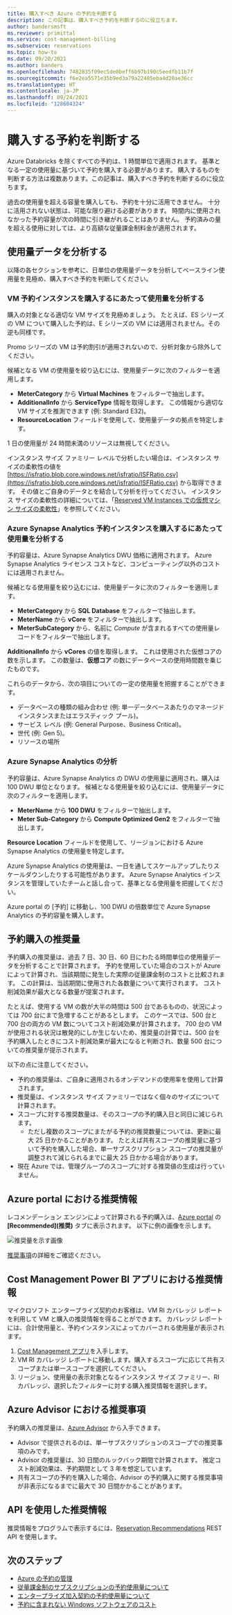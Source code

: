 ```yaml
---
title: 購入すべき Azure の予約を判断する
description: この記事は、購入すべき予約を判断するのに役立ちます。
author: bandersmsft
ms.reviewer: primittal
ms.service: cost-management-billing
ms.subservice: reservations
ms.topic: how-to
ms.date: 09/20/2021
ms.author: banders
ms.openlocfilehash: 7482835f09ec5de0beff6b97b190c5eedfb11b7f
ms.sourcegitcommit: f6e2ea5571e35b9ed3a79a22485eba4d20ae36cc
ms.translationtype: HT
ms.contentlocale: ja-JP
ms.lasthandoff: 09/24/2021
ms.locfileid: "128604324"
---
```

# <a name="determine-what-reservation-to-purchase"></a>購入する予約を判断する

Azure Databricks を除くすべての予約は、1 時間単位で適用されます。 基準となる一定の使用量に基づいて予約を購入する必要があります。 購入するものを判断する方法は複数あります。この記事は、購入すべき予約を判断するのに役立ちます。

過去の使用量を超える容量を購入しても、予約を十分に活用できません。 十分に活用されない状態は、可能な限り避ける必要があります。 時間内に使用されなかった予約容量が次の時間に引き継がれることはありません。 予約済みの量を超える使用に対しては、より高額な従量課金制料金が適用されます。

## <a name="analyze-usage-data"></a>使用量データを分析する

以降の各セクションを参考に、日単位の使用量データを分析してベースライン使用量を見極め、購入すべき予約を判断してください。

### <a name="analyze-usage-for-a-vm-reserved-instance-purchase"></a>VM 予約インスタンスを購入するにあたって使用量を分析する

購入の対象となる適切な VM サイズを見極めましょう。 たとえば、ES シリーズの VM について購入した予約は、E シリーズの VM には適用されません。その逆も同様です。

Promo シリーズの VM は予約割引が適用されないので、分析対象から除外してください。

候補となる VM の使用量を絞り込むには、使用量データに次のフィルターを適用します。

- **MeterCategory** から **Virtual Machines** をフィルターで抽出します。
- **AdditionalInfo** から **ServiceType** 情報を取得します。 この情報から適切な VM サイズを推測できます (例: Standard E32)。
- **ResourceLocation** フィールドを使用して、使用量データの拠点を特定します。

1 日の使用量が 24 時間未満のリソースは無視してください。

インスタンス サイズ ファミリー レベルで分析したい場合は、インスタンス サイズの柔軟性の値を [https://isfratio.blob.core.windows.net/isfratio/ISFRatio.csv](https://isfratio.blob.core.windows.net/isfratio/ISFRatio.csv) から取得できます。 その値とご自身のデータとを結合して分析を行ってください。 インスタンス サイズの柔軟性の詳細については、「[Reserved VM Instances での仮想マシン サイズの柔軟性](../../virtual-machines/reserved-vm-instance-size-flexibility.md)」を参照してください。

### <a name="analyze-usage-for-an-azure-synapse-analytics-reserved-instance-purchase"></a>Azure Synapse Analytics 予約インスタンスを購入するにあたって使用量を分析する

予約容量は、Azure Synapse Analytics DWU 価格に適用されます。 Azure Synapse Analytics ライセンス コストなど、コンピューティング以外のコストには適用されません。

候補となる使用量を絞り込むには、使用量データに次のフィルターを適用します。


- **MeterCategory** から **SQL Database** をフィルターで抽出します。
- **MeterName** から **vCore** をフィルターで抽出します。
- **MeterSubCategory** から、名前に _Compute_ が含まれるすべての使用量レコードをフィルターで抽出します。

**AdditionalInfo** から **vCores** の値を取得します。 これは使用された仮想コアの数を示します。 この数量は、**仮想コア** の数にデータベースの使用時間数を乗じたものです。

これらのデータから、次の項目についての一定の使用量を把握することができます。

- データベースの種類の組み合わせ (例: 単一データベースあたりのマネージド インスタンスまたはエラスティック プール)。
- サービス レベル (例: General Purpose、Business Critical)。
- 世代 (例: Gen 5)。
- リソースの場所

### <a name="analysis-for-azure-synapse-analytics"></a>Azure Synapse Analytics の分析

予約容量は、Azure Synapse Analytics の DWU の使用量に適用され、購入は 100 DWU 単位となります。 候補となる使用量を絞り込むには、使用量データに次のフィルターを適用します。

- **MeterName** から **100 DWU** をフィルターで抽出します。
- **Meter Sub-Category** から **Compute Optimized Gen2** をフィルターで抽出します。

**Resource Location** フィールドを使用して、リージョンにおける Azure Synapse Analytics の使用量を特定します。

Azure Synapse Analytics の使用量は、一日を通してスケールアップしたりスケールダウンしたりする可能性があります。 Azure Synapse Analytics インスタンスを管理していたチームと話し合って、基準となる使用量を把握してください。

Azure portal の [予約] に移動し、100 DWU の倍数単位で Azure Synapse Analytics の予約容量を購入します。

## <a name="reservation-purchase-recommendations"></a>予約購入の推奨量

予約購入の推奨量は、過去 7 日、30 日、60 日にわたる時間単位の使用量データを分析することで計算されます。 予約を使用していた場合のコストが Azure によって計算され、当該期間に発生した実際の従量課金制のコストと比較されます。 この計算は、当該期間に使用された各数量について実行されます。 コスト削減効果が最大となる数量が提案されます。

たとえば、使用する VM の数が大半の時間は 500 台であるものの、状況によっては 700 台にまで急増することがあるとします。 このケースでは、500 台と 700 台の両方の VM 数についてコスト削減効果が計算されます。 700 台の VM が使用される状況は散発的にしか生じないため、推奨量の計算では、500 台を予約購入したときにコスト削減効果が最大になると判断され、数量 500 台についての推奨量が提示されます。

以下の点に注意してください。

- 予約の推奨量は、ご自身に適用されるオンデマンドの使用率を使用して計算されます。
- 推奨量は、インスタンス サイズ ファミリーではなく個々のサイズについて計算されます。
- スコープに対する推奨数量は、そのスコープの予約購入日と同日に減じられます。
    - ただし複数のスコープにまたがる予約の推奨数量については、更新に最大 25 日かかることがあります。 たとえば共有スコープの推奨量に基づいて予約を購入した場合、単一サブスクリプション スコープの推奨量が調整されて減じられるまでに最大 25 日かかる場合があります。
- 現在 Azure では、管理グループのスコープに対する推奨値の生成は行っていません。

## <a name="recommendations-in-the-azure-portal"></a>Azure portal における推奨情報

レコメンデーション エンジンによって計算される予約購入は、[Azure portal](https://portal.azure.com/#blade/Microsoft_Azure_Reservations/CreateBlade/referrer/docs) の **[Recommended]\(推奨\)** タブに表示されます。 以下に例の画像を示します。

![推奨量を示す画像](./media/determine-reservation-purchase/select-product-ri.png)

[推奨事項](reserved-instance-purchase-recommendations.md#recommendations-in-the-azure-portal)の詳細をご確認ください。

## <a name="recommendations-in-the-cost-management-power-bi-app"></a>Cost Management Power BI アプリにおける推奨情報

マイクロソフト エンタープライズ契約のお客様は、VM RI カバレッジ レポートを利用して VM と購入の推奨情報を得ることができます。 カバレッジ レポートには、合計使用量と、予約インスタンスによってカバーされる使用量が表示されます。

1. [Cost Management アプリ](https://appsource.microsoft.com/product/power-bi/costmanagement.azurecostmanagementapp)を入手します。
2. VM RI カバレッジ レポートに移動します。購入するスコープに応じて共有スコープまたは単一スコープを選択してください。
3. リージョン、使用量の表示対象となるインスタンス サイズ ファミリー、RI カバレッジ、選択したフィルターに対する購入推奨情報を選択します。

## <a name="recommendations-in-azure-advisor"></a>Azure Advisor における推奨事項

予約購入の推奨量は、[Azure Advisor](https://portal.azure.com/#blade/Microsoft_Azure_Expert/AdvisorMenuBlade/overview) から入手できます。

- Advisor で提供されるのは、単一サブスクリプションのスコープでの推奨事項のみです。
- Advisor の推奨量は、30 日間のルックバック期間で計算されます。 推定コスト削減効果は、予約期間として 3 年を想定しています。
- 共有スコープの予約を購入した場合、Advisor の予約購入に関する推奨事項が非表示になるまでに最大で 30 日間かかることがあります。

## <a name="recommendations-using-apis"></a>API を使用した推奨情報

推奨情報をプログラムで表示するには、[Reservation Recommendations](/rest/api/consumption/reservationrecommendations/list) REST API を使用します。

## <a name="next-steps"></a>次のステップ

- [Azure の予約の管理](manage-reserved-vm-instance.md)
- [従量課金制のサブスクリプションの予約使用量について](understand-reserved-instance-usage.md)
- [エンタープライズ加入契約の予約使用量について](understand-reserved-instance-usage-ea.md)
- [予約に含まれない Windows ソフトウェアのコスト](reserved-instance-windows-software-costs.md)